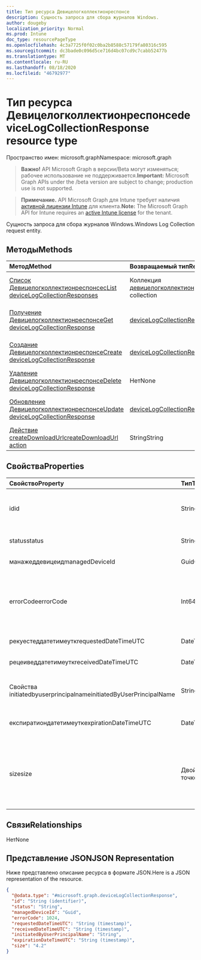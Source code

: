 ```yaml
---
title: Тип ресурса Девицелогколлектионреспонсе
description: Сущность запроса для сбора журналов Windows.
author: dougeby
localization_priority: Normal
ms.prod: Intune
doc_type: resourcePageType
ms.openlocfilehash: 4c3a7725f0f02c0ba2b8588c57179fa80316c595
ms.sourcegitcommit: dc3bade0c096d5ce716d4bc07cd9c7cabb52477b
ms.translationtype: MT
ms.contentlocale: ru-RU
ms.lasthandoff: 08/18/2020
ms.locfileid: "46792977"
---
```

# <a name="devicelogcollectionresponse-resource-type"></a><span data-ttu-id="ad7c9-103">Тип ресурса Девицелогколлектионреспонсе</span><span class="sxs-lookup"><span data-stu-id="ad7c9-103">deviceLogCollectionResponse resource type</span></span>

<span data-ttu-id="ad7c9-104">Пространство имен: microsoft.graph</span><span class="sxs-lookup"><span data-stu-id="ad7c9-104">Namespace: microsoft.graph</span></span>

> <span data-ttu-id="ad7c9-105">**Важно!** API Microsoft Graph в версии/Beta могут изменяться; рабочее использование не поддерживается.</span><span class="sxs-lookup"><span data-stu-id="ad7c9-105">**Important:** Microsoft Graph APIs under the /beta version are subject to change; production use is not supported.</span></span>

> <span data-ttu-id="ad7c9-106">**Примечание.** API Microsoft Graph для Intune требует наличия [активной лицензии Intune](https://go.microsoft.com/fwlink/?linkid=839381) для клиента.</span><span class="sxs-lookup"><span data-stu-id="ad7c9-106">**Note:** The Microsoft Graph API for Intune requires an [active Intune license](https://go.microsoft.com/fwlink/?linkid=839381) for the tenant.</span></span>

<span data-ttu-id="ad7c9-107">Сущность запроса для сбора журналов Windows.</span><span class="sxs-lookup"><span data-stu-id="ad7c9-107">Windows Log Collection request entity.</span></span>

## <a name="methods"></a><span data-ttu-id="ad7c9-108">Методы</span><span class="sxs-lookup"><span data-stu-id="ad7c9-108">Methods</span></span>
|<span data-ttu-id="ad7c9-109">Метод</span><span class="sxs-lookup"><span data-stu-id="ad7c9-109">Method</span></span>|<span data-ttu-id="ad7c9-110">Возвращаемый тип</span><span class="sxs-lookup"><span data-stu-id="ad7c9-110">Return Type</span></span>|<span data-ttu-id="ad7c9-111">Описание</span><span class="sxs-lookup"><span data-stu-id="ad7c9-111">Description</span></span>|
|:---|:---|:---|
|[<span data-ttu-id="ad7c9-112">Список Девицелогколлектионреспонсес</span><span class="sxs-lookup"><span data-stu-id="ad7c9-112">List deviceLogCollectionResponses</span></span>](../api/intune-devices-devicelogcollectionresponse-list.md)|<span data-ttu-id="ad7c9-113">Коллекция [девицелогколлектионреспонсе](../resources/intune-devices-devicelogcollectionresponse.md)</span><span class="sxs-lookup"><span data-stu-id="ad7c9-113">[deviceLogCollectionResponse](../resources/intune-devices-devicelogcollectionresponse.md) collection</span></span>|<span data-ttu-id="ad7c9-114">Список свойств и связей объектов [девицелогколлектионреспонсе](../resources/intune-devices-devicelogcollectionresponse.md) .</span><span class="sxs-lookup"><span data-stu-id="ad7c9-114">List properties and relationships of the [deviceLogCollectionResponse](../resources/intune-devices-devicelogcollectionresponse.md) objects.</span></span>|
|[<span data-ttu-id="ad7c9-115">Получение Девицелогколлектионреспонсе</span><span class="sxs-lookup"><span data-stu-id="ad7c9-115">Get deviceLogCollectionResponse</span></span>](../api/intune-devices-devicelogcollectionresponse-get.md)|[<span data-ttu-id="ad7c9-116">deviceLogCollectionResponse</span><span class="sxs-lookup"><span data-stu-id="ad7c9-116">deviceLogCollectionResponse</span></span>](../resources/intune-devices-devicelogcollectionresponse.md)|<span data-ttu-id="ad7c9-117">Чтение свойств и связей объекта [девицелогколлектионреспонсе](../resources/intune-devices-devicelogcollectionresponse.md) .</span><span class="sxs-lookup"><span data-stu-id="ad7c9-117">Read properties and relationships of the [deviceLogCollectionResponse](../resources/intune-devices-devicelogcollectionresponse.md) object.</span></span>|
|[<span data-ttu-id="ad7c9-118">Создание Девицелогколлектионреспонсе</span><span class="sxs-lookup"><span data-stu-id="ad7c9-118">Create deviceLogCollectionResponse</span></span>](../api/intune-devices-devicelogcollectionresponse-create.md)|[<span data-ttu-id="ad7c9-119">deviceLogCollectionResponse</span><span class="sxs-lookup"><span data-stu-id="ad7c9-119">deviceLogCollectionResponse</span></span>](../resources/intune-devices-devicelogcollectionresponse.md)|<span data-ttu-id="ad7c9-120">Создание нового объекта [девицелогколлектионреспонсе](../resources/intune-devices-devicelogcollectionresponse.md) .</span><span class="sxs-lookup"><span data-stu-id="ad7c9-120">Create a new [deviceLogCollectionResponse](../resources/intune-devices-devicelogcollectionresponse.md) object.</span></span>|
|[<span data-ttu-id="ad7c9-121">Удаление Девицелогколлектионреспонсе</span><span class="sxs-lookup"><span data-stu-id="ad7c9-121">Delete deviceLogCollectionResponse</span></span>](../api/intune-devices-devicelogcollectionresponse-delete.md)|<span data-ttu-id="ad7c9-122">Нет</span><span class="sxs-lookup"><span data-stu-id="ad7c9-122">None</span></span>|<span data-ttu-id="ad7c9-123">Удаляет объект [девицелогколлектионреспонсе](../resources/intune-devices-devicelogcollectionresponse.md).</span><span class="sxs-lookup"><span data-stu-id="ad7c9-123">Deletes a [deviceLogCollectionResponse](../resources/intune-devices-devicelogcollectionresponse.md).</span></span>|
|[<span data-ttu-id="ad7c9-124">Обновление Девицелогколлектионреспонсе</span><span class="sxs-lookup"><span data-stu-id="ad7c9-124">Update deviceLogCollectionResponse</span></span>](../api/intune-devices-devicelogcollectionresponse-update.md)|[<span data-ttu-id="ad7c9-125">deviceLogCollectionResponse</span><span class="sxs-lookup"><span data-stu-id="ad7c9-125">deviceLogCollectionResponse</span></span>](../resources/intune-devices-devicelogcollectionresponse.md)|<span data-ttu-id="ad7c9-126">Обновление свойств объекта [девицелогколлектионреспонсе](../resources/intune-devices-devicelogcollectionresponse.md) .</span><span class="sxs-lookup"><span data-stu-id="ad7c9-126">Update the properties of a [deviceLogCollectionResponse](../resources/intune-devices-devicelogcollectionresponse.md) object.</span></span>|
|[<span data-ttu-id="ad7c9-127">Действие createDownloadUrl</span><span class="sxs-lookup"><span data-stu-id="ad7c9-127">createDownloadUrl action</span></span>](../api/intune-devices-devicelogcollectionresponse-createdownloadurl.md)|<span data-ttu-id="ad7c9-128">String</span><span class="sxs-lookup"><span data-stu-id="ad7c9-128">String</span></span>|<span data-ttu-id="ad7c9-129">Н/Д</span><span class="sxs-lookup"><span data-stu-id="ad7c9-129">Not yet documented</span></span>|

## <a name="properties"></a><span data-ttu-id="ad7c9-130">Свойства</span><span class="sxs-lookup"><span data-stu-id="ad7c9-130">Properties</span></span>
|<span data-ttu-id="ad7c9-131">Свойство</span><span class="sxs-lookup"><span data-stu-id="ad7c9-131">Property</span></span>|<span data-ttu-id="ad7c9-132">Тип</span><span class="sxs-lookup"><span data-stu-id="ad7c9-132">Type</span></span>|<span data-ttu-id="ad7c9-133">Описание</span><span class="sxs-lookup"><span data-stu-id="ad7c9-133">Description</span></span>|
|:---|:---|:---|
|<span data-ttu-id="ad7c9-134">id</span><span class="sxs-lookup"><span data-stu-id="ad7c9-134">id</span></span>|<span data-ttu-id="ad7c9-135">String</span><span class="sxs-lookup"><span data-stu-id="ad7c9-135">String</span></span>|<span data-ttu-id="ad7c9-136">Уникальный идентификатор в виде tenantId_deviceId_requestId</span><span class="sxs-lookup"><span data-stu-id="ad7c9-136">The unique identifier in the form of tenantId_deviceId_requestId</span></span>|
|<span data-ttu-id="ad7c9-137">status</span><span class="sxs-lookup"><span data-stu-id="ad7c9-137">status</span></span>|<span data-ttu-id="ad7c9-138">String</span><span class="sxs-lookup"><span data-stu-id="ad7c9-138">String</span></span>|<span data-ttu-id="ad7c9-139">Состояние запроса на сбор журналов</span><span class="sxs-lookup"><span data-stu-id="ad7c9-139">The status of the log collection request</span></span>|
|<span data-ttu-id="ad7c9-140">манажеддевицеид</span><span class="sxs-lookup"><span data-stu-id="ad7c9-140">managedDeviceId</span></span>|<span data-ttu-id="ad7c9-141">Guid</span><span class="sxs-lookup"><span data-stu-id="ad7c9-141">Guid</span></span>|<span data-ttu-id="ad7c9-142">Идентификатор устройства</span><span class="sxs-lookup"><span data-stu-id="ad7c9-142">The device Id</span></span>|
|<span data-ttu-id="ad7c9-143">errorCode</span><span class="sxs-lookup"><span data-stu-id="ad7c9-143">errorCode</span></span>|<span data-ttu-id="ad7c9-144">Int64</span><span class="sxs-lookup"><span data-stu-id="ad7c9-144">Int64</span></span>|<span data-ttu-id="ad7c9-145">Код ошибки (при наличии).</span><span class="sxs-lookup"><span data-stu-id="ad7c9-145">The error code, if any.</span></span> <span data-ttu-id="ad7c9-146">Допустимые значения — 9.22337203685478 E + 18 — 9.22337203685478 E + 18</span><span class="sxs-lookup"><span data-stu-id="ad7c9-146">Valid values -9.22337203685478E+18 to 9.22337203685478E+18</span></span>|
|<span data-ttu-id="ad7c9-147">рекуестеддатетимеутк</span><span class="sxs-lookup"><span data-stu-id="ad7c9-147">requestedDateTimeUTC</span></span>|<span data-ttu-id="ad7c9-148">DateTimeOffset</span><span class="sxs-lookup"><span data-stu-id="ad7c9-148">DateTimeOffset</span></span>|<span data-ttu-id="ad7c9-149">Дата и время запроса</span><span class="sxs-lookup"><span data-stu-id="ad7c9-149">The DateTime of the request</span></span>|
|<span data-ttu-id="ad7c9-150">рецеиведдатетимеутк</span><span class="sxs-lookup"><span data-stu-id="ad7c9-150">receivedDateTimeUTC</span></span>|<span data-ttu-id="ad7c9-151">DateTimeOffset</span><span class="sxs-lookup"><span data-stu-id="ad7c9-151">DateTimeOffset</span></span>|<span data-ttu-id="ad7c9-152">Дата и время получения запроса</span><span class="sxs-lookup"><span data-stu-id="ad7c9-152">The DateTime the request was received</span></span>|
|<span data-ttu-id="ad7c9-153">Свойства initiatedbyuserprincipalname</span><span class="sxs-lookup"><span data-stu-id="ad7c9-153">initiatedByUserPrincipalName</span></span>|<span data-ttu-id="ad7c9-154">String</span><span class="sxs-lookup"><span data-stu-id="ad7c9-154">String</span></span>|<span data-ttu-id="ad7c9-155">Имя участника-пользователя, который инициировал запрос.</span><span class="sxs-lookup"><span data-stu-id="ad7c9-155">The UPN for who initiated the request</span></span>|
|<span data-ttu-id="ad7c9-156">експиратиондатетимеутк</span><span class="sxs-lookup"><span data-stu-id="ad7c9-156">expirationDateTimeUTC</span></span>|<span data-ttu-id="ad7c9-157">DateTimeOffset</span><span class="sxs-lookup"><span data-stu-id="ad7c9-157">DateTimeOffset</span></span>|<span data-ttu-id="ad7c9-158">Дата и время истечения срока действия журналов</span><span class="sxs-lookup"><span data-stu-id="ad7c9-158">The DateTime of the expiration of the logs</span></span>|
|<span data-ttu-id="ad7c9-159">size</span><span class="sxs-lookup"><span data-stu-id="ad7c9-159">size</span></span>|<span data-ttu-id="ad7c9-160">Двойное с плавающей точкой</span><span class="sxs-lookup"><span data-stu-id="ad7c9-160">Double</span></span>|<span data-ttu-id="ad7c9-161">Размер журналов.</span><span class="sxs-lookup"><span data-stu-id="ad7c9-161">The size of the logs.</span></span> <span data-ttu-id="ad7c9-162">Допустимые значения — 1 79769313486232e308 E + 308 — 1 79769313486232e308 E + 308</span><span class="sxs-lookup"><span data-stu-id="ad7c9-162">Valid values -1.79769313486232E+308 to 1.79769313486232E+308</span></span>|

## <a name="relationships"></a><span data-ttu-id="ad7c9-163">Связи</span><span class="sxs-lookup"><span data-stu-id="ad7c9-163">Relationships</span></span>
<span data-ttu-id="ad7c9-164">Нет</span><span class="sxs-lookup"><span data-stu-id="ad7c9-164">None</span></span>

## <a name="json-representation"></a><span data-ttu-id="ad7c9-165">Представление JSON</span><span class="sxs-lookup"><span data-stu-id="ad7c9-165">JSON Representation</span></span>
<span data-ttu-id="ad7c9-166">Ниже представлено описание ресурса в формате JSON.</span><span class="sxs-lookup"><span data-stu-id="ad7c9-166">Here is a JSON representation of the resource.</span></span>
<!-- {
  "blockType": "resource",
  "keyProperty": "id",
  "@odata.type": "microsoft.graph.deviceLogCollectionResponse"
}
-->
``` json
{
  "@odata.type": "#microsoft.graph.deviceLogCollectionResponse",
  "id": "String (identifier)",
  "status": "String",
  "managedDeviceId": "Guid",
  "errorCode": 1024,
  "requestedDateTimeUTC": "String (timestamp)",
  "receivedDateTimeUTC": "String (timestamp)",
  "initiatedByUserPrincipalName": "String",
  "expirationDateTimeUTC": "String (timestamp)",
  "size": "4.2"
}
```



